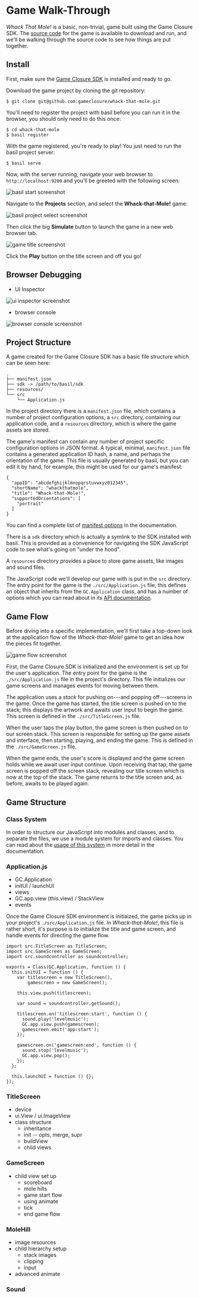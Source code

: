 # Game Walk-Through

*Whack That Mole!* is a basic, non-trivial, game built using
the Game Closure SDK. The [source code](https://github.com/gameclosure/whack-that-mole)
for the game is available to download and run, and we'll be
walking through the source code to see how things are put together.


## Install

First, make sure the
[Game Closure SDK](../guide/getting-started.html) is
installed and ready to go.

Download the game project by cloning the git repository:

~~~
$ git clone git@github.com:gameclosure/whack-that-mole.git
~~~

You'll need to register the project with basil before you
can run it in the browser, you should only need to do this once:

~~~
$ cd whack-that-mole
$ basil register
~~~

With the game registered, you're ready to play! You just
need to run the basil project server:

~~~
$ basil serve
~~~

Now, with the server running, navigate your web browser to
`http://localhost:9200` and you'll be greeted with the
following screen:

<img src="./assets/game-walkthrough/basil-start.png" alt="basil start screenshot" class="screenshot">

Navigate to the **Projects** section, and select the **Whack-that-Mole!** game:

<img src="./assets/game-walkthrough/basil-projects.png" alt="basil project select screenshot" class="screenshot">

Then click the big **Simulate** button to launch the game in
a new web browser tab.

<img src="./assets/game-walkthrough/game-title.png" alt="game title screenshot" class="screenshot">

Click the **Play** button on the title screen and off you go!


## Browser Debugging

* UI Inspector

<img src="./assets/game-walkthrough/ui-inspector.png" alt="ui inspector screenshot" class="screenshot">

* browser console

<img src="./assets/game-walkthrough/game-console.png" alt="browser console screenshot" class="screenshot">


## Project Structure

A game created for the Game Closure SDK has a basic file
structure which can be seen here:

~~~
.
├── manifest.json
├── sdk -> /path/to/basil/sdk
├── resources/
└── src
	└── Application.js
~~~

In the project directory there is a `manifest.json` file,
which contains a number of project configuration options, a
`src` directory, containing our application code, and a
`resources` directory, which is where the game assets are stored.

The game's manifest can contain any number of project
specific configuration options in JSON format. A typical,
minimal, `manifest.json` file contains a generated
application ID hash, a name, and perhaps the orientation of
the game. This file is usually generated by basil, but you
can edit it by hand, for example, this might be used for our
game's manifest:

~~~
{
  "appID": "abcdefghijklmnopqrstuvwxyz012345",
  "shortName": "whackthatmole",
  "title": "Whack-that-Mole!",
  "supportedOrientations": [
    "portrait"
  ]
}
~~~

You can find a complete list of [manifest options](../guide/manifest.html)
in the documentation.

There is a `sdk` directory which is actually a symlink to
the SDK installed with basil. This is provided as a
convenience for navigating the SDK JavaScript code to
see what's going on "under the hood".

A `resources` directory provides a place to store game
assets, like images and sound files.

The JavaScript code we'll develop our game with is put in
the `src` directory. The entry point for the game is
the `./src/Application.js` file, this defines an object that
inherits from the `GC.Application` class, and has a number
of options which you can read about in its [API documentation](../api/appengine.html).


## Game Flow

Before diving into a specific implementation, we'll first
take a top-down look at the application flow of the
*Whack-that-Mole!* game to get an idea how the pieces fit together.

<img src="./assets/game-walkthrough/game-flow.png" alt="game flow screenshot" class="screenshot">

First, the Game Closure SDK is initialized and the
environment is set up for the user's application. The entry
point for the game is the `./src/Application.js` file in the
project's directory. This file initializes our game screens
and manages events for moving between them.

The application uses a *stack* for pushing on---and popping
off---screens in the game. Once the game has started, the
title screen is pushed on to the stack; this displays the
artwork and awaits user input to begin the game. This screen
is defined in the `./src/TitleScreen.js` file.

When the user taps the play button, the game screen is then
pushed on to our screen stack. This screen is responsible for
setting up the game assets and interface, then starting,
playing, and ending the game. This is defined in the
`./src/GameScreen.js` file.

When the game ends, the user's score is displayed and the
game screen holds while we await user input continue. Upon
receiving that tap, the game screen is popped off
the screen stack, revealing our title screen which is now at
the top of the stack. The game returns to the title screen
and, as before, awaits to be played again.


## Game Structure

### Class System

In order to structure our JavaScript into modules and
classes, and to separate the files, we use a module system
for imports and classes. You can read about the
[usage of this system](../api/utilities.html#import)
in more detail in the documentation.

### Application.js

* GC.Application
* initUI / launchUI
* views
* GC.app.view (this.view) / StackView
* events

Once the Game Closure SDK environment is initiaized, the
game picks up in your project's `./src/Application.js`
file. In *Whack-that-Mole!*, this file is rather short, it's
purpose is to initialize the title and game screen, and
handle events for directing the game flow.

~~~
import src.TitleScreen as TitleScreen;
import src.GameScreen as GameScreen;
import src.soundcontroller as soundcontroller;

exports = Class(GC.Application, function () {
  this.initUI = function () {
    var titlescreen = new TitleScreen(),
		gamescreen = new GameScreen();
		
	this.view.push(titlescreen);

	var sound = soundcontroller.getSound();
		
	titlescreen.on('titlescreen:start', function () {
	  sound.play('levelmusic');
	  GC.app.view.push(gamescreen);
	  gamescreen.emit('app:start');
	});
		
	gamescreen.on('gamescreen:end', function () {
	  sound.stop('levelmusic');
	  GC.app.view.pop();
	});
  };

  this.launchUI = function () {};
});
~~~




### TitleScreen

* device
* ui.View / ui.ImageView
* class structure
	* inheritance
	* init -- opts, merge, supr
	* buildView
	* child views

### GameScreen

* child view set up
	* scoreboard
	* mole hills
	* game start flow
	* using animate
	* tick
	* end game flow

### MoleHill

* image resources
* child hierarchy setup
	* stack images
	* clipping
	* input
* advanced animate

### Sound
